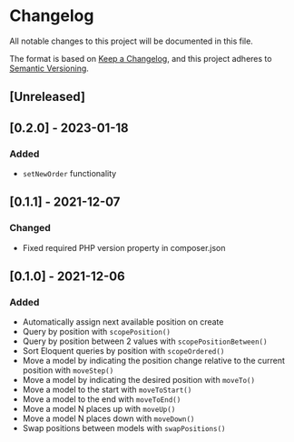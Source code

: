 # Changelog

All notable changes to this project will be documented in this file.

The format is based on [Keep a Changelog](https://keepachangelog.com/en/1.0.0/),
and this project adheres to [Semantic Versioning](https://semver.org/spec/v2.0.0.html).

## [Unreleased]

## [0.2.0] - 2023-01-18

### Added

-   `setNewOrder` functionality

## [0.1.1] - 2021-12-07

### Changed

-   Fixed required PHP version property in composer.json

## [0.1.0] - 2021-12-06

### Added

-   Automatically assign next available position on create
-   Query by position with `scopePosition()`
-   Query by position between 2 values with `scopePositionBetween()`
-   Sort Eloquent queries by position with `scopeOrdered()`
-   Move a model by indicating the position change relative to the current position with `moveStep()`
-   Move a model by indicating the desired position with `moveTo()`
-   Move a model to the start with `moveToStart()`
-   Move a model to the end with `moveToEnd()`
-   Move a model N places up with `moveUp()`
-   Move a model N places down with `moveDown()`
-   Swap positions between models with `swapPositions()`
